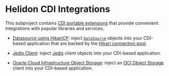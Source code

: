 # Helidon CDI Integrations

This subproject contains [CDI portable extensions](http://docs.jboss.org/cdi/spec/2.0/cdi-spec.html#spi)
 that provide convenient integrations with popular libraries and services.

* [Datasource using HikariCP](datasource-hikaricp): inject [`DataSource`](https://docs.oracle.com/javase/8/docs/api/javax/sql/DataSource.html)
  objects into your CDI-based application that are backed by the
 [Hikari connection pool](http://brettwooldridge.github.io/HikariCP/).

* [Jedis Client](jedis-cdi): inject [Jedis](https://github.com/xetorthio/jedis#jedis)
  client objects into your CDI-based application.

* [Oracle Cloud Infrastructure Object Storage](oci-objectstorage-cdi): inject an
  [OCI Object Storage](https://cloud.oracle.com/storage/object-storage/features)
  client into your CDI-based application.

